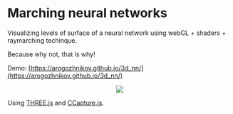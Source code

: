 # Marching neural networks

Visualizing levels of surface of a neural network using webGL + shaders + raymarching techinque.

Because why not, that is why!

Demo: [https://arogozhnikov.github.io/3d_nn/](https://arogozhnikov.github.io/3d_nn/)

<center>
    <a href='https://arogozhnikov.github.io/3d_nn/' />
        <img src='https://raw.githubusercontent.com/arogozhnikov/3d_nn/master/neural_network_3d.gif' />
    </a>
</center>

Using [THREE.js](https://github.com/mrdoob/three.js) and [CCapture.js](https://github.com/spite/ccapture.js).
